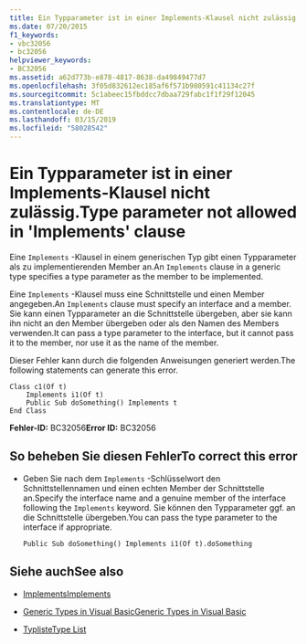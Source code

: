```yaml
---
title: Ein Typparameter ist in einer Implements-Klausel nicht zulässig.
ms.date: 07/20/2015
f1_keywords:
- vbc32056
- bc32056
helpviewer_keywords:
- BC32056
ms.assetid: a62d773b-e878-4817-8638-da49849477d7
ms.openlocfilehash: 3f05d832612ec185af6f571b980591c41134c27f
ms.sourcegitcommit: 5c1abeec15fbddcc7dbaa729fabc1f1f29f12045
ms.translationtype: MT
ms.contentlocale: de-DE
ms.lasthandoff: 03/15/2019
ms.locfileid: "58028542"
---
```

# <a name="type-parameter-not-allowed-in-implements-clause"></a><span data-ttu-id="497d1-102">Ein Typparameter ist in einer Implements-Klausel nicht zulässig.</span><span class="sxs-lookup"><span data-stu-id="497d1-102">Type parameter not allowed in 'Implements' clause</span></span>
<span data-ttu-id="497d1-103">Eine `Implements` -Klausel in einem generischen Typ gibt einen Typparameter als zu implementierenden Member an.</span><span class="sxs-lookup"><span data-stu-id="497d1-103">An `Implements` clause in a generic type specifies a type parameter as the member to be implemented.</span></span>  
  
 <span data-ttu-id="497d1-104">Eine `Implements` -Klausel muss eine Schnittstelle und einen Member angegeben.</span><span class="sxs-lookup"><span data-stu-id="497d1-104">An `Implements` clause must specify an interface and a member.</span></span> <span data-ttu-id="497d1-105">Sie kann einen Typparameter an die Schnittstelle übergeben, aber sie kann ihn nicht an den Member übergeben oder als den Namen des Members verwenden.</span><span class="sxs-lookup"><span data-stu-id="497d1-105">It can pass a type parameter to the interface, but it cannot pass it to the member, nor use it as the name of the member.</span></span>  
  
 <span data-ttu-id="497d1-106">Dieser Fehler kann durch die folgenden Anweisungen generiert werden.</span><span class="sxs-lookup"><span data-stu-id="497d1-106">The following statements can generate this error.</span></span>  
  
```  
Class c1(Of t)  
    Implements i1(Of t)  
    Public Sub doSomething() Implements t  
End Class  
```  
  
 <span data-ttu-id="497d1-107">**Fehler-ID:** BC32056</span><span class="sxs-lookup"><span data-stu-id="497d1-107">**Error ID:** BC32056</span></span>  
  
## <a name="to-correct-this-error"></a><span data-ttu-id="497d1-108">So beheben Sie diesen Fehler</span><span class="sxs-lookup"><span data-stu-id="497d1-108">To correct this error</span></span>  
  
-   <span data-ttu-id="497d1-109">Geben Sie nach dem `Implements` -Schlüsselwort den Schnittstellennamen und einen echten Member der Schnittstelle an.</span><span class="sxs-lookup"><span data-stu-id="497d1-109">Specify the interface name and a genuine member of the interface following the `Implements` keyword.</span></span> <span data-ttu-id="497d1-110">Sie können den Typparameter ggf. an die Schnittstelle übergeben.</span><span class="sxs-lookup"><span data-stu-id="497d1-110">You can pass the type parameter to the interface if appropriate.</span></span>  
  
    ```  
    Public Sub doSomething() Implements i1(Of t).doSomething  
    ```  
  
## <a name="see-also"></a><span data-ttu-id="497d1-111">Siehe auch</span><span class="sxs-lookup"><span data-stu-id="497d1-111">See also</span></span>

- [<span data-ttu-id="497d1-112">Implements</span><span class="sxs-lookup"><span data-stu-id="497d1-112">Implements</span></span>](../../visual-basic/language-reference/statements/implements-clause.md)

- [<span data-ttu-id="497d1-113">Generic Types in Visual Basic</span><span class="sxs-lookup"><span data-stu-id="497d1-113">Generic Types in Visual Basic</span></span>](../../visual-basic/programming-guide/language-features/data-types/generic-types.md)
- [<span data-ttu-id="497d1-114">Typliste</span><span class="sxs-lookup"><span data-stu-id="497d1-114">Type List</span></span>](../../visual-basic/language-reference/statements/type-list.md)

